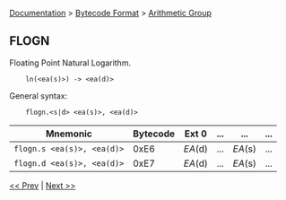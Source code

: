 [Documentation](../../README.md) > [Bytecode Format](../README.md) > [Arithmetic Group](../InstructionsArithmetic.md)

## FLOGN

Floating Point Natural Logarithm.

        ln(<ea(s)>) -> <ea(d)>

General syntax:

        flogn.<s|d> <ea(s)>, <ea(d)>

| Mnemonic | Bytecode | Ext 0 | ... | ... | ... |
| - | - | - | - | - | - |
| `flogn.s <ea(s)>, <ea(d)>` | 0xE6 | *EA*(d) | ... | *EA*(s) | ... |
| `flogn.d <ea(s)>, <ea(d)>` | 0xE7 | *EA*(d) | ... | *EA*(s) | ... |

[<< Prev](./a_27.md) | [Next >>](./a_29.md)
